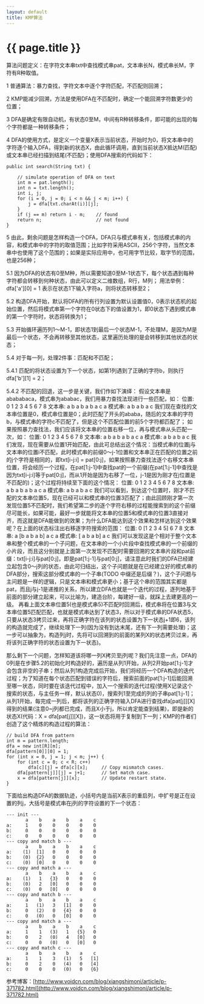 ```yaml
---
layout: default
title: KMP算法
---
```


{{ page.title }}
===

算法问题定义：在字符文本串txt中查找模式串pat，文本串长N，模式串长M，字符有R种取值。

1 普通算法：暴力查找，字符文本中逐个字符匹配，不匹配则回溯；

2 KMP能减少回溯，方法是使用DFA在不匹配时，确定一个能回溯字符数更少的位置；

3 DFA是确定有限自动机，有状态0至M，中间有R种转移条件，即可能的出现的每个字符都是一种转移条件；

4 DFA的使用方式，是定义一个变量X表示当前状态，开始时为0，将文本串中的字符逐个输入DFA，得到新的状态X，由此循环调用，直到当前状态X抵达M(匹配)或文本串已经扫描到结尾(不匹配)；使用DFA搜索的代码如下：
```
public int search(String txt) {

	// simulate operation of DFA on text
	int m = pat.length();
	int n = txt.length();
	int i, j;
	for (i = 0, j = 0; i < n && j < m; i++) {
		j = dfa[txt.charAt(i)][j];
	}
	if (j == m) return i - m;    // found
	return n;                    // not found
}
```

5 由此，剩余问题是怎样构造一个DFA，DFA只与模式串有关，包括模式串的内容，和模式串中的字符的取值范围；比如字符采用ASCII，256个字符，当然文本串中也使用了这个范围的；如果是实际应用中，也可用字节比较，取字节的范围，也是256种；

5.1	因为DFA的状态有0至M种，所以需要知道0至M-1状态下，每个状态遇到每种字符都会转移到何种状态，由此可以定义二维数组，R行，M列；
用法举例：
dfa['a'][0] = 1
表示在状态1下输入字符a，则将状态转移至2；

5.2 构造DFA开始，默认将DFA的所有行列设置为默认设置值0，0表示状态机的起始位置，然后将模式串第一个字符在0状态下的值设置为1，即0状态下遇到模式串的第一个字符时，状态将转换为1；

5.3 开始循环遍历列1～M-1，即状态1到最后一个状态M-1，不处理M，是因为M是最后一个状态，不会再转移至其他状态，这里遍历处理的是会转移到其他状态的状态；

5.4 对于每一列，处理2件事：匹配和不匹配；

5.4.1 匹配的将状态设置为下一个状态，如第1列遇到了正确的字符b，则执行dfa['b'][1] = 2；

5.4.2 不匹配的回退，这一步是关键，我们作如下演绎：
假设文本串是abababaca，模式串为ababac，我们用暴力查找法现进行一些匹配，如：
位置:	0 1 2 3 4 5 6 7 8
文本串:	a b a b a b a c a
模式串:	a b a b a c
我们现在查找的文本串位置是0，模式串位置是0；此时匹配了开头的ababa，随后的文本串的字符b，与模式串的字符c不匹配了，但是这个不匹配位置的前5个字符都匹配了；
如果按照暴力查找法，我们应该将文本串的位置右移一位，再与模式串从头匹配一次，如：
位置:	0 1 2 3 4 5 6 7 8
文本串:	a b a b a b a c a
模式串:	  a b a b a c
我们发现，现在需要从位置1开始匹配，由此可总结出这个情况：当模式串的位置j与文本串的位置i不匹配，此时模式串的前缀0～j-1位置和文本串正在匹配的位置之前的j个字符是相同的，即txt[i-j:i] = pat[0:j]，如果按照暴力查找法逐个右移文本串位置，将会经历一个过程，在pat[1:j-1]中查找pat的一个前缀(在pat[1:j-1]中查找是因为txt[i-j:i]等于pat[0:j]，而从1开始是因为右移了一位，j-1是因为刚才在j位置是不匹配的)；这个过程将持续至下面的这个情况：
位置:	0 1 2 3 4 5 6 7 8
文本串:	a b a b a b a c a
模式串:	    a b a b a c
我们可以看到，到达这个位置时，刚才不匹配的文本串位置5，现在已经可以和模式串的位置3匹配了；由此回顾刚才第一次发现位置5不匹配时，我们希望第二步的逐个字符右移的过程能搜索到的这个前缀尽可能长，如果可能，最好一步就能将文本串的位置5和模式串的位置3直接对齐，而这就是DFA能做到的效果；为什么DFA能达到这个效果和怎样达到这个效果呢？在上面的状态标注出右移逐字符搜索的范围：
位置:	0 [1 2 3 4 5] 6 7 8
文本串:	a [b a b a b] a c a
模式串:	  [  a b a b] a c
我们可以发现这是个相对于整个文本串和整个模式串的一个子问题，在文本串的一个小片段中查找模式串的一个前缀的小片段，而且这分别就是上面第一次发现不匹配时需要回溯的文本串片段和pat前缀：txt[i-j:i]与pat[0:j]，即是pat[1:j-1]与pat[0:j]，请注意此时我们的DFA已经建立起包含0～j列的状态，由此可归结出，这个子问题就是在已经建立好的模式串的DFA部分，搜索这部分模式串的一个子串(TODO 中缀还是后缀？)，这个子问题与主问题是一样的逻辑，只是文本串和模式串更小；基于这个串的范围其实都是pat，而且j与j-1是递推的关系，所以建立DFA也就是一个迭代的过程，逐列地基于前面的部分建立起来，可以比喻为，建造台阶，每建好一级，就踩上去建更高的一级。
再看上面文本串位置5(也是模式串5)不匹配时回溯后，模式串将在位置3与文本串位置5匹配匹配，也就是模式串达到了状态3，所以对于模式串的DFA状态5，只要从状态3拷贝过来，再将正确字符在该列的状态设置为下一状态j+1即6，该列的构造就完成了，继续处理下一列(因为没有到达末尾，还有下一列需要处理)；这一步可以抽象为，构造列j时，先将可以回溯到的前面的某列X的状态拷贝过来，再将该列正确字符的状态设置为下一状态)。

那么剩下一个问题，怎样知道该将哪一列X拷贝至j列呢？我们先注意一点，DFA的0列是在步骤5.2的初始化时构造好的，遍历是从列1开始，从列2开始pat[1:j-1]才会包含非空的子串；然后从列1构造完成后开始，我们将经历一个DFA构造的迭代过程；为了知道在每个状态匹配到错误的字符后，搜索前面的pat[1:j-1]后能回溯至哪一状态，同时要在该迭代过程中，加入一个搜索的迭代过程(使用X记录这个搜索的状态，与主任务一样，默认状态0)，搜索列1至完成的列的子串pat[1:j-1]；从列1开始，每完成一列后，都将该列的正确字符输入DFA进行查找dfa[pat[j]][X]得到的结果(注意0~j列都已完成，而且X小于j，所以肯定能查到结果)，即是新的状态X(代码：X = dfa[pat[j]][X])，这一状态将用于复制到下一列；KMP的作者们创造了这个精炼的构造过程的算法：

```
// build DFA from pattern
int m = pattern.length;
dfa = new int[R][m]; 
dfa[pattern[0]][0] = 1; 
for (int x = 0, j = 1; j < m; j++) {
    for (int c = 0; c < R; c++) 
        dfa[c][j] = dfa[c][x];     // Copy mismatch cases. 
    dfa[pattern[j]][j] = j+1;      // Set match case. 
    x = dfa[pattern[j]][x];        // Update restart state. 
}
```

下面给出构造DFA的数据轨迹，小括号内是当前X表示的重启列，中扩号是正在设置的列j，大括号是模式串在j列的字符设置的下一个状态：
```
--- init ---
       a    b    a    b    a    c
a:     1    0    0    0    0    0
b:     0    0    0    0    0    0
c:     0    0    0    0    0    0
--- copy and match b ---
       a    b    a    b    a    c
a:    (1)  [1]   0    0    0    0
b:    (0)  {2}   0    0    0    0
c:    (0)  [0]   0    0    0    0
--- copy and match a ---
       a    b    a    b    a    c
a:    (1)   1   {3}   0    0    0
b:    (0)   2   [0]   0    0    0
c:    (0)   0   [0]   0    0    0
--- copy and match b ---
       a    b    a    b    a    c
a:     1   (1)   3   [1]   0    0
b:     0   (2)   0   {4}   0    0
c:     0   (0)   0   [0]   0    0
--- copy and match a ---
       a    b    a    b    a    c
a:     1    1   (3)   1   {5}   0
b:     0    2   (0)   4   [0]   0
c:     0    0   (0)   0   [0]   0
--- copy and match c ---
       a    b    a    b    a    c
a:     1    1    3   (1)   5   [1]
b:     0    2    0   (4)   0   [4]
c:     0    0    0   (0)   0   {6}
```

参考博客：[http://www.voidcn.com/blog/xiangshimoni/article/p-371782.html](http://www.voidcn.com/blog/xiangshimoni/article/p-371782.html)
